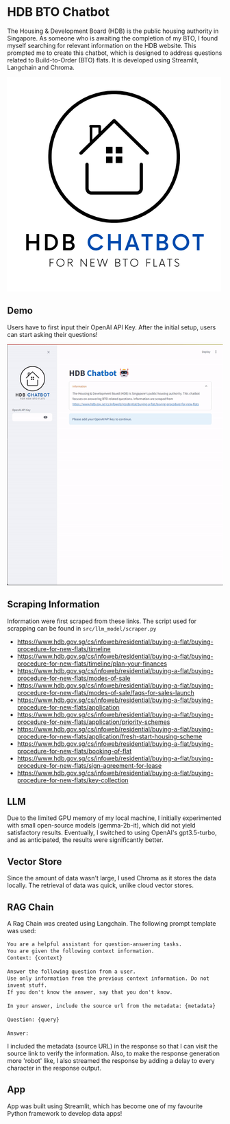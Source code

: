 # HDB BTO Chatbot

The Housing & Development Board (HDB) is the public housing authority in Singapore. As someone who is awaiting the completion of my BTO, I found myself searching for relevant information on the HDB website. This prompted me to create this chatbot, which is designed to address questions related to Build-to-Order (BTO) flats. It is developed using Streamlit, Langchain and Chroma.

![assets/hdb_chatbot_logo.png](https://github.com/Joanna-Khek/hdb-bto-chatbot/blob/423cc17ee003c67292efb531f1b532724bb6aa55/assets/hdb_chatbot_logo.png)

## Demo
Users have to first input their OpenAI API Key. After the initial setup, users can start asking their questions!

![assets/app_demo.gif](https://github.com/Joanna-Khek/hdb-bto-chatbot/blob/c41dd94c8ebddd3216e106dc59ff4b723d047bab/assets/app_demo.gif)

## Scraping Information
Information were first scraped from these links. The script used for scrapping can be found in ``src/llm_model/scraper.py``
  - https://www.hdb.gov.sg/cs/infoweb/residential/buying-a-flat/buying-procedure-for-new-flats/timeline
  - https://www.hdb.gov.sg/cs/infoweb/residential/buying-a-flat/buying-procedure-for-new-flats/timeline/plan-your-finances
  - https://www.hdb.gov.sg/cs/infoweb/residential/buying-a-flat/buying-procedure-for-new-flats/modes-of-sale
  - https://www.hdb.gov.sg/cs/infoweb/residential/buying-a-flat/buying-procedure-for-new-flats/modes-of-sale/faqs-for-sales-launch
  - https://www.hdb.gov.sg/cs/infoweb/residential/buying-a-flat/buying-procedure-for-new-flats/application
  - https://www.hdb.gov.sg/cs/infoweb/residential/buying-a-flat/buying-procedure-for-new-flats/application/priority-schemes
  - https://www.hdb.gov.sg/cs/infoweb/residential/buying-a-flat/buying-procedure-for-new-flats/application/fresh-start-housing-scheme
  - https://www.hdb.gov.sg/cs/infoweb/residential/buying-a-flat/buying-procedure-for-new-flats/booking-of-flat
  - https://www.hdb.gov.sg/cs/infoweb/residential/buying-a-flat/buying-procedure-for-new-flats/sign-agreement-for-lease
  - https://www.hdb.gov.sg/cs/infoweb/residential/buying-a-flat/buying-procedure-for-new-flats/key-collection

## LLM
Due to the limited GPU memory of my local machine, I initially experimented with small open-source models (gemma-2b-it), which did not yield satisfactory results. Eventually, I switched to using OpenAI's gpt3.5-turbo, and as anticipated, the results were significantly better.

## Vector Store
Since the amount of data wasn't large, I used Chroma as it stores the data locally. The retrieval of data was quick, unlike cloud vector stores.

## RAG Chain
A Rag Chain was created using Langchain. The following prompt template was used:
```
You are a helpful assistant for question-answering tasks.
You are given the following context information.
Context: {context}

Answer the following question from a user.
Use only information from the previous context information. Do not invent stuff.
If you don't know the answer, say that you don't know.

In your answer, include the source url from the metadata: {metadata}

Question: {query}

Answer:
```

I included the metadata (source URL) in the response so that I can visit the source link to verify the information.
Also, to make the response generation more 'robot' like, I also streamed the response by adding a delay to every character in the response output.

## App
App was built using Streamlit, which has become one of my favourite Python framework to develop data apps!
